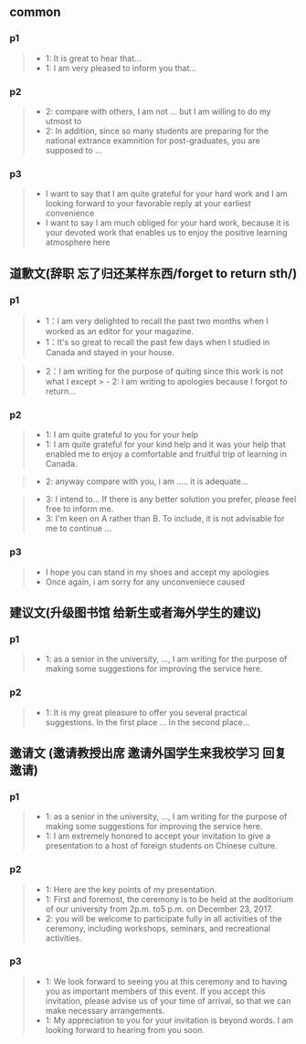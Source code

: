 ## common
### p1
> - 1: It is great to hear that...
> - 1: I am very pleased to inform you that...

### p2
> - 2: compare with others, I am not ... but I am willing to do my utmost to 
> - 2: In addition, since so many students are preparing for the national extrance examnition for post-graduates, you are supposed to ...

### p3
> - I want to say that I am quite grateful for your hard work and I am looking forward to your favorable reply at your earliest convenience
> - I want to say I am much obliged for your hard work, because it is your devoted work that enables us to enjoy the positive learning atmosphere here

## 道歉文(辞职 忘了归还某样东西/forget to return sth/)
### p1
> - 1：I am very delighted to recall the past two months when I worked as an editor for your magazine. 
> - 1：It's so great to recall the past few days when I studied in Canada and stayed in your house.

> - 2：I am writing for the purpose of quiting since this work is not what I except > - 2: I am writing to apologies because I forgot to return...

### p2
> - 1: I am quite grateful to you for your help
> - 1: I am quite grateful for your kind help and it was your help that enabled me to enjoy a comfortable and fruitful trip of learning in Canada.

> - 2: anyway compare with you, i am .....  it is adequate... 

> - 3: I intend to... If there is any better solution you prefer, please feel free to inform me.
> - 3: I'm keen on A rather than B. To include, it is not advisable for me to continue ...

### p3
> - I hope you can stand in my shoes and accept my apologies
> - Once again, i am sorry for any unconveniece caused

## 建议文(升级图书馆 给新生或者海外学生的建议)
### p1
> - 1: as a senior in the university, ..., I am writing for the purpose of making some suggestions for improving the service here.
### p2
> - 1: It is my great pleasure to offer you several practical suggestions. In the first place ...  In the second place...

## 邀请文 (邀请教授出席 邀请外国学生来我校学习 回复邀请)
### p1
> - 1: as a senior in the university, ..., I am writing for the purpose of making some suggestions for improving the service here.
> - 1: I am extremely honored to accept your invitation to give a presentation to a host of foreign students on Chinese culture.

### p2
> - 1: Here are the key points of my presentation.
> - 1: First and foremost, the ceremony is to be held at the auditorium of our university from 2p.m. to5 p.m. on December 23, 2017.
> - 2: you will be welcome to participate fully in all activities of the ceremony, including workshops, seminars, and recreational activities.

### p3 
> - 1: We look forward to seeing you at this ceremony and to having you as important members of this event. If you accept this invitation, please advise us of your time of arrival, so that we can make necessary arrangements.
> - 1: My appreciation to you for your invitation is beyond words. I am looking forward to hearing from you soon.

